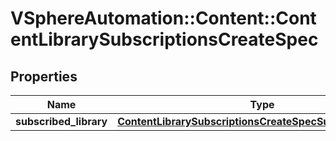 # VSphereAutomation::Content::ContentLibrarySubscriptionsCreateSpec

## Properties
Name | Type | Description | Notes
------------ | ------------- | ------------- | -------------
**subscribed_library** | [**ContentLibrarySubscriptionsCreateSpecSubscribedLibrary**](ContentLibrarySubscriptionsCreateSpecSubscribedLibrary.md) |  | 


